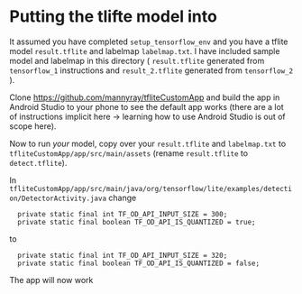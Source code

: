# Putting the tlifte model into 

It assumed you have completed `setup_tensorflow_env` and you have a tflite model `result.tflite` and labelmap `labelmap.txt`. I have included sample model and labelmap in this directory ( `result.tflite` generated from `tensorflow_1` instructions and `result_2.tflite` generated from `tensorflow_2` ). 

Clone https://github.com/mannyray/tfliteCustomApp and build the app in Android Studio to your phone to see the default app works (there are a lot of instructions implicit here -> learning how to use Android Studio is out of scope here).

Now to run _your_ model, copy over your `result.tflite` and `labelmap.txt` to `tfliteCustomApp/app/src/main/assets` (rename `result.tflite` to `detect.tflite`).

In `tfliteCustomApp/app/src/main/java/org/tensorflow/lite/examples/detection/DetectorActivity.java` change 

```
  private static final int TF_OD_API_INPUT_SIZE = 300;
  private static final boolean TF_OD_API_IS_QUANTIZED = true;
```

to

```
  private static final int TF_OD_API_INPUT_SIZE = 320;
  private static final boolean TF_OD_API_IS_QUANTIZED = false;
```

The app will now work
